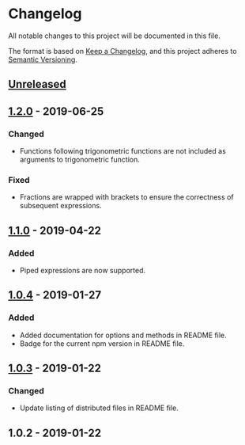# Changelog
All notable changes to this project will be documented in this file.

The format is based on [Keep a Changelog](https://keepachangelog.com/en/1.0.0/),
and this project adheres to [Semantic Versioning](https://semver.org).

## [Unreleased]

## [1.2.0] - 2019-06-25
### Changed
- Functions following trigonometric functions are not included as arguments to trigonometric function.

### Fixed
- Fractions are wrapped with brackets to ensure the correctness of subsequent expressions.

## [1.1.0] - 2019-04-22
### Added
- Piped expressions are now supported.

## [1.0.4] - 2019-01-27
### Added
- Added documentation for options and methods in README file.
- Badge for the current npm version in README file.

## [1.0.3] - 2019-01-22
### Changed
- Update listing of distributed files in README file.

## 1.0.2 - 2019-01-22

[Unreleased]: https://github.com/KQMATH/tex2max/compare/v1.2.0...HEAD
[1.2.0]: https://github.com/KQMATH/tex2max/compare/v1.1.0...v1.2.0
[1.1.0]: https://github.com/KQMATH/tex2max/compare/v1.0.4...v1.1.0
[1.0.4]: https://github.com/KQMATH/tex2max/compare/v1.0.3...v1.0.4
[1.0.3]: https://github.com/KQMATH/tex2max/compare/v1.0.2...v1.0.3
